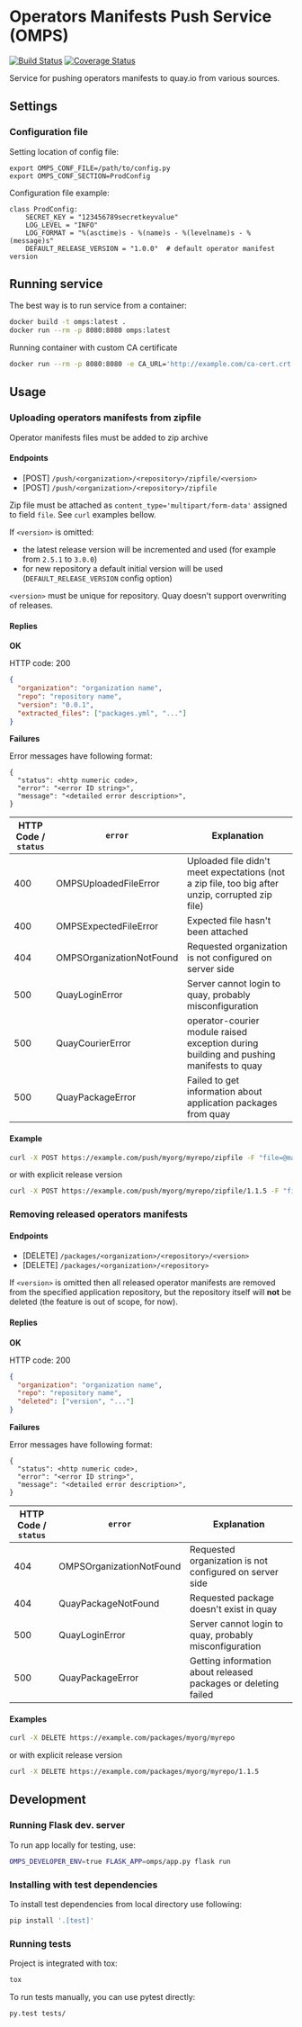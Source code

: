# Operators Manifests Push Service (OMPS)

[![Build Status](https://travis-ci.org/release-engineering/operators-manifests-push-service.svg?branch=master)](https://travis-ci.org/release-engineering/operators-manifests-push-service)
[![Coverage Status](https://coveralls.io/repos/github/release-engineering/operators-manifests-push-service/badge.svg?branch=master)](https://coveralls.io/github/release-engineering/operators-manifests-push-service?branch=master)

Service for pushing operators manifests to quay.io from various sources.

## Settings

### Configuration file

Setting location of config file:
```
export OMPS_CONF_FILE=/path/to/config.py
export OMPS_CONF_SECTION=ProdConfig
```

Configuration file example:
```
class ProdConfig:
    SECRET_KEY = "123456789secretkeyvalue"
    LOG_LEVEL = "INFO"
    LOG_FORMAT = "%(asctime)s - %(name)s - %(levelname)s - %(message)s"
    DEFAULT_RELEASE_VERSION = "1.0.0"  # default operator manifest version
```

## Running service

The best way is to run service from a container:
```bash
docker build -t omps:latest .
docker run --rm -p 8080:8080 omps:latest
```

Running container with custom CA certificate
```bash
docker run --rm -p 8080:8080 -e CA_URL='http://example.com/ca-cert.crt' omps:latest
```

## Usage

### Uploading operators manifests from zipfile

Operator manifests files must be added to zip archive

#### Endpoints

* [POST] `/push/<organization>/<repository>/zipfile/<version>`
* [POST] `/push/<organization>/<repository>/zipfile`

Zip file must be attached as `content_type='multipart/form-data'` assigned to
field `file`. See `curl` examples bellow.

If `<version>` is omitted:
* the latest release version will be incremented and used (for example from `2.5.1` to `3.0.0`)
* for new repository a default initial version will be used (`DEFAULT_RELEASE_VERSION` config option)

`<version>` must be unique for repository. Quay doesn't support overwriting of releases.

#### Replies

**OK**

HTTP code: 200

```json
{
  "organization": "organization name",
  "repo": "repository name",
  "version": "0.0.1",
  "extracted_files": ["packages.yml", "..."]
}

```

**Failures**

Error messages have following format:
```
{
  "status": <http numeric code>,
  "error": "<error ID string>",
  "message": "<detailed error description>",
}
```


| HTTP Code / `status` |  `error`    |  Explanation        |
|-----------|------------------------|---------------------|
|400| OMPSUploadedFileError | Uploaded file didn't meet expectations (not a zip file, too big after unzip, corrupted zip file) |
|400| OMPSExpectedFileError | Expected file hasn't been attached |
|404| OMPSOrganizationNotFound | Requested organization is not configured on server side |
|500| QuayLoginError | Server cannot login to quay, probably misconfiguration |
|500| QuayCourierError | operator-courier module raised exception during building and pushing manifests to quay|
|500| QuayPackageError | Failed to get information about application packages from quay |

#### Example
```bash
curl -X POST https://example.com/push/myorg/myrepo/zipfile -F "file=@manifests.zip"
```
or with explicit release version
```bash
curl -X POST https://example.com/push/myorg/myrepo/zipfile/1.1.5 -F "file=@manifests.zip"
```

### Removing released operators manifests


#### Endpoints

* [DELETE] `/packages/<organization>/<repository>/<version>`
* [DELETE] `/packages/<organization>/<repository>`

If `<version>` is omitted then all released operator manifests are removed
from the specified application repository, but the repository itself will **not** be
deleted (the feature is out of scope, for now).

#### Replies

**OK**

HTTP code: 200

```json
{
  "organization": "organization name",
  "repo": "repository name",
  "deleted": ["version", "..."]
}

```

**Failures**

Error messages have following format:
```
{
  "status": <http numeric code>,
  "error": "<error ID string>",
  "message": "<detailed error description>",
}
```


| HTTP Code / `status` |  `error`    |  Explanation        |
|-----------|------------------------|---------------------|
|404| OMPSOrganizationNotFound | Requested organization is not configured on server side |
|404| QuayPackageNotFound | Requested package doesn't exist in quay |
|500| QuayLoginError | Server cannot login to quay, probably misconfiguration |
|500| QuayPackageError | Getting information about released packages or deleting failed |


#### Examples
```bash
curl -X DELETE https://example.com/packages/myorg/myrepo
```
or with explicit release version
```bash
curl -X DELETE https://example.com/packages/myorg/myrepo/1.1.5
```


## Development

### Running Flask dev. server

To run app locally for testing, use:
```bash
OMPS_DEVELOPER_ENV=true FLASK_APP=omps/app.py flask run
```

### Installing with test dependencies

To install test dependencies from local directory use following:
```bash
pip install '.[test]'
```


### Running tests

Project is integrated with tox:
```bash
tox
```

To run tests manually, you can use pytest directly:
```bash
py.test tests/
```
